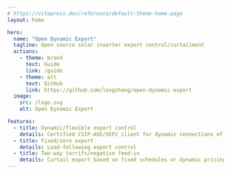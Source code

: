 ```yaml
---
# https://vitepress.dev/reference/default-theme-home-page
layout: home

hero:
  name: "Open Dynamic Export"
  tagline: Open source solar inverter export control/curtailment
  actions:
    - theme: brand
      text: Guide
      link: /guide
    - theme: alt
      text: GitHub
      link: https://github.com/longzheng/open-dynamic-export
  image:
    src: /logo.svg
    alt: Open Dynamic Export

features:
  - title: Dynamic/flexible export control
    details: Certified CSIP-AUS/SEP2 client for dynamic connections of Australian DNSPs
  - title: Fixed/zero export
    details: Load-following export control
  - title: Two-way tarrifs/negative feed-in
    details: Curtail export based on fixed schedules or dynamic pricing
---
```



<style>
:root {
  --vp-home-hero-name-color: transparent;
  --vp-home-hero-name-background: -webkit-linear-gradient(120deg, #42F35D 30%, #10D9DC);

  --vp-home-hero-image-background-image: linear-gradient(-45deg, #42F35D33 50%, #10D9DC33 50%);
  --vp-home-hero-image-filter: blur(56px);
}

.VPImage.image-src {
  width: 100%; 
}
</style>